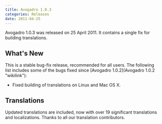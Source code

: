 ```yaml
---
title: Avogadro 1.0.3
categories: Releases
date: 2011-04-25
---
```




Avogadro 1.0.3 was released on 25 April 2011. It contains a single fix for building translations.

What's New
----------

This is a stable bug-fix release, recommended for all users. The following list includes some of the bugs fixed since [Avogadro 1.0.2](Avogadro 1.0.2 "wikilink"):

-   Fixed building of translations on Linux and Mac OS X.

Translations
------------

Updated translations are included, now with over 19 significant translations and localizations. Thanks to all our translation contributors.



